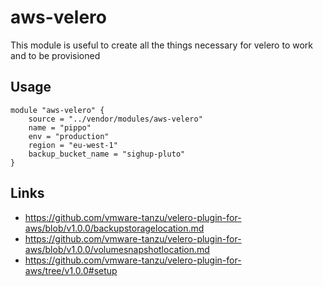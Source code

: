 # aws-velero

This module is useful to create all the things necessary for velero to work and to be provisioned

## Usage

```hcl
module "aws-velero" {
    source = "../vendor/modules/aws-velero"
    name = "pippo"
    env = "production"
    region = "eu-west-1"
    backup_bucket_name = "sighup-pluto"
}
```

## Links

- https://github.com/vmware-tanzu/velero-plugin-for-aws/blob/v1.0.0/backupstoragelocation.md
- https://github.com/vmware-tanzu/velero-plugin-for-aws/blob/v1.0.0/volumesnapshotlocation.md
- https://github.com/vmware-tanzu/velero-plugin-for-aws/tree/v1.0.0#setup